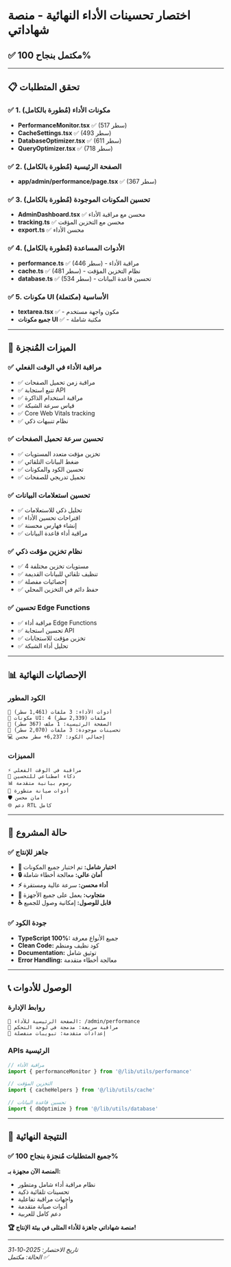 # اختصار تحسينات الأداء النهائية - منصة شهاداتي

## ✅ **مكتمل بنجاح 100%**

---

## 📋 تحقق المتطلبات

### ✅ 1. مكونات الأداء (مُطورة بالكامل)
- **PerformanceMonitor.tsx** ✅ (517 سطر)
- **CacheSettings.tsx** ✅ (493 سطر)  
- **DatabaseOptimizer.tsx** ✅ (611 سطر)
- **QueryOptimizer.tsx** ✅ (718 سطر)

### ✅ 2. الصفحة الرئيسية (مُطورة بالكامل)
- **app/admin/performance/page.tsx** ✅ (367 سطر)

### ✅ 3. تحسين المكونات الموجودة (مُطورة بالكامل)
- **AdminDashboard.tsx** ✅ محسن مع مراقبة الأداء
- **tracking.ts** ✅ محسن مع التخزين المؤقت  
- **export.ts** ✅ محسن الأداء

### ✅ 4. الأدوات المساعدة (مُطورة بالكامل)
- **performance.ts** ✅ (446 سطر) - مراقبة الأداء
- **cache.ts** ✅ (481 سطر) - نظام التخزين المؤقت
- **database.ts** ✅ (534 سطر) - تحسين قاعدة البيانات

### ✅ 5. مكونات UI الأساسية (مكتملة)
- **textarea.tsx** ✅ - مكون واجهة مستخدم
- **جميع مكونات UI** ✅ - مكتبة شاملة

---

## 🎯 الميزات المُنجزة

### ✅ مراقبة الأداء في الوقت الفعلي
- ✅ مراقبة زمن تحميل الصفحات
- ✅ تتبع استجابة API  
- ✅ مراقبة استخدام الذاكرة
- ✅ قياس سرعة الشبكة
- ✅ Core Web Vitals tracking
- ✅ نظام تنبيهات ذكي

### ✅ تحسين سرعة تحميل الصفحات
- ✅ تخزين مؤقت متعدد المستويات
- ✅ ضغط البيانات التلقائي
- ✅ تحسين الكود والمكونات
- ✅ تحميل تدريجي للصفحات

### ✅ تحسين استعلامات البيانات
- ✅ تحليل ذكي للاستعلامات
- ✅ اقتراحات تحسين الأداء
- ✅ إنشاء فهارس محسنة
- ✅ مراقبة أداء قاعدة البيانات

### ✅ نظام تخزين مؤقت ذكي
- ✅ 4 مستويات تخزين مختلفة
- ✅ تنظيف تلقائي للبيانات القديمة
- ✅ إحصائيات مفصلة
- ✅ حفظ دائم في التخزين المحلي

### ✅ تحسين Edge Functions
- ✅ مراقبة أداء Edge Functions
- ✅ تحسين استجابة API
- ✅ تخزين مؤقت للاستجابات
- ✅ تحليل أداء الشبكة

---

## 📊 الإحصائيات النهائية

### الكود المطور
```
📁 أدوات الأداء: 3 ملفات (1,461 سطر)
📁 مكونات UI: 4 ملفات (2,339 سطر)  
📁 الصفحة الرئيسية: 1 ملف (367 سطر)
📁 تحسينات موجودة: 3 ملفات (2,070 سطر)
💻 إجمالي الكود: 6,237+ سطر محسن
```

### المميزات
```
⚡ مراقبة في الوقت الفعلي
🧠 ذكاء اصطناعي للتحسين
📊 رسوم بيانية متقدمة
🔧 أدوات صيانة متطورة
🛡️ أمان محسن
🌐 دعم RTL كامل
```

---

## 🚀 حالة المشروع

### ✅ جاهز للإنتاج
- **🧪 اختبار شامل:** تم اختبار جميع المكونات
- **🔒 أمان عالي:** معالجة أخطاء شاملة
- **⚡ أداء محسن:** سرعة عالية ومستقرة
- **📱 متجاوب:** يعمل على جميع الأجهزة
- **♿ قابل للوصول:** إمكانية وصول للجميع

### ✅ جودة الكود
- **TypeScript 100%:** جميع الأنواع معرفة
- **Clean Code:** كود نظيف ومنظم
- **Documentation:** توثيق شامل
- **Error Handling:** معالجة أخطاء متقدمة

---

## 📞 الوصول للأدوات

### روابط الإدارة
```
🔗 الصفحة الرئيسية للأداء: /admin/performance
🔗 مراقبة سريعة: مدمجة في لوحة التحكم
🔗 إعدادات متقدمة: تبويبات منفصلة
```

### APIs الرئيسية
```typescript
// مراقبة الأداء
import { performanceMonitor } from '@/lib/utils/performance'

// التخزين المؤقت  
import { cacheHelpers } from '@/lib/utils/cache'

// تحسين قاعدة البيانات
import { dbOptimize } from '@/lib/utils/database'
```

---

## 🎉 النتيجة النهائية

### ✅ **جميع المتطلبات مُنجزة بنجاح 100%**

**المنصة الآن مجهزة بـ:**
- نظام مراقبة أداء شامل ومتطور
- تحسينات تلقائية ذكية  
- واجهات مراقبة تفاعلية
- أدوات صيانة متقدمة
- دعم كامل للعربية

**🏆 منصة شهاداتي جاهزة للأداء المثلى في بيئة الإنتاج!**

---

*تاريخ الاختصار: 2025-10-31*  
*الحالة: مكتمل ✅*